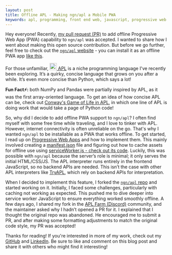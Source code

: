 ```yaml
---
layout: post
title: Offline APL - Making ngn/apl a Mobile PWA
keywords: apl, programming, front end web, javascript, progressive web app, mobile app, open source, github
---
```


Hey everyone! Recently, [my pull request (PR)](https://github.com/abrudz/ngn-apl/pull/3) to add offline Progressive Web App (PWA) capability to `ngn/apl` was accepted. I wanted to share how I went about making this open source contribution. But before we go further, feel free to check out the [`ngn/apl` website](https://abrudz.github.io/ngn-apl) - you can install it as an offline PWA app [like this](https://support.google.com/chrome/answer/9658361).

For those unfamiliar, [<img src="{{ site.baseurl }}/images/apl_logo.png" width="22" alt="apl-logo"> APL](https://en.wikipedia.org/wiki/APL_(programming_language)) is a niche programming language I've recently been exploring. It’s a quirky, concise language that grows on you after a while. It’s even more concise than Python, which says a lot! 

**Fun Fact⚡:** both NumPy and Pandas were partially inspired by APL, as it was the first array-oriented language. To get an idea of how concise APL can be, check out [Conway's Game of Life in APL](https://aplwiki.com/wiki/Conway%27s_Game_of_Life), in which one line of APL is doing work that would take a page of Python code!

So, why did I decide to add offline PWA support to `ngn/apl`? I often find myself with some free time while traveling, and I love to tinker with APL. However, internet connectivity is often unreliable on the go. That's why I wanted `ngn/apl` to be installable as a PWA that works offline. To get started, I read up on [Progressive Web Apps](https://developer.mozilla.org/en-US/docs/Web/Progressive_web_apps) and how to implement them. This mainly involved creating a [manifest.json](https://github.com/abrudz/ngn-apl/blob/master/manifest.json) file and figuring out how to cache assets for offline use using [serviceWorker.js - check out its code](https://github.com/abrudz/ngn-apl/blob/master/serviceWorker.js). Luckily, this was possible with `ngn/apl` because the server’s role is minimal; it only serves the initial HTML/CSS/JS. The APL interpreter runs entirely in the frontend JavaScript, so no backend APIs are needed. This isn’t the case with other APL interpreters like [TryAPL](https://tryapl.org/), which rely on backend APIs for interpretation.

When I decided to implement this feature, I forked the [`ngn/apl` repo](https://github.com/abrudz/ngn-apl) and started working on it. Initially, I faced some challenges, particularly with caching not working as expected. This pushed me to dive deeper into service worker JavaScript to ensure everything worked smoothly offline. A few days ago, I shared my fork in the [APL Farm (Discord)](https://discord.gg/yHna7nt7zx) community, and the maintainer asked why I hadn’t opened a PR for it. I explained that I thought the original repo was abandoned. He encouraged me to submit a PR, and after making some formatting adjustments to match the original code style, my PR was accepted!

Thanks for reading! If you're interested in more of my work, check out my [GitHub](https://github.com/sohang3112) and [LinkedIn](https://in.linkedin.com/in/sohang-chopra). Be sure to like and comment on this blog post and share it with others who might find it interesting!

